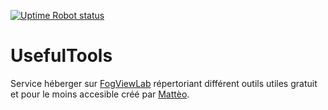 
[![Uptime Robot status](https://img.shields.io/uptimerobot/status/m780349739-e33200a2814fa5d7034dbe7c.svg)](https://www.fogview.web-edu.fr)
# UsefulTools
Service héberger sur [FogViewLab](https://www.fogview.web-edu.fr/usefultools) répertoriant différent outils utiles gratuit et pour le moins accesible créé par [Mattèo](https://github.com/MattixNow).

